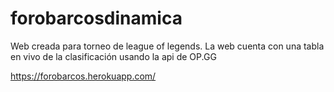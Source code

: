 # forobarcosdinamica

Web creada para torneo de league of legends.
La web cuenta con una tabla en vivo de la clasificación usando la api de OP.GG

https://forobarcos.herokuapp.com/
